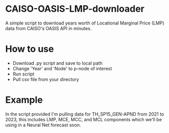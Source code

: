 # CAISO-OASIS-LMP-downloader
A simple script to download years worth of Locational Marginal Price (LMP) data from CAISO's OASIS API in minutes.

# How to use
- Download .py script and save to local path
- Change 'Year' and 'Node' to p-node of interest
- Run script
- Pull csv file from your directory

# Example
In the script provided I'm pulling data for TH_SP15_GEN-APND from 2021 to 2023, this includes LMP, MCE, MCC, and MCL components which we'll be using in a Neural Net forecast soon.
